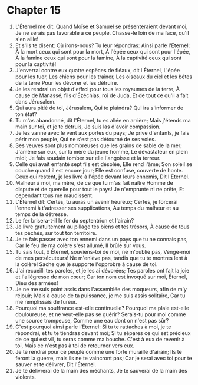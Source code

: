 # Chapter 15

1. L'Éternel me dit: Quand Moïse et Samuel se présenteraient devant moi, Je ne serais pas favorable à ce peuple. Chasse-le loin de ma face, qu'il s'en aille!
2. Et s'ils te disent: Où irons-nous? Tu leur répondras: Ainsi parle l'Éternel: À la mort ceux qui sont pour la mort, À l'épée ceux qui sont pour l'épée, À la famine ceux qui sont pour la famine, À la captivité ceux qui sont pour la captivité!
3. J'enverrai contre eux quatre espèces de fléaux, dit l'Éternel, L'épée pour les tuer, Les chiens pour les traîner, Les oiseaux du ciel et les bêtes de la terre Pour les dévorer et les détruire.
4. Je les rendrai un objet d'effroi pour tous les royaumes de la terre, À cause de Manassé, fils d'Ézéchias, roi de Juda, Et de tout ce qu'il a fait dans Jérusalem.
5. Qui aura pitié de toi, Jérusalem, Qui te plaindra? Qui ira s'informer de ton état?
6. Tu m'as abandonné, dit l'Éternel, tu es allée en arrière; Mais j'étends ma main sur toi, et je te détruis, Je suis las d'avoir compassion.
7. Je les vanne avec le vent aux portes du pays; Je prive d'enfants, je fais périr mon peuple, Qui ne s'est pas détourné de ses voies.
8. Ses veuves sont plus nombreuses que les grains de sable de la mer; J'amène sur eux, sur la mère du jeune homme, Le dévastateur en plein midi; Je fais soudain tomber sur elle l'angoisse et la terreur.
9. Celle qui avait enfanté sept fils est désolée, Elle rend l'âme; Son soleil se couche quand il est encore jour; Elle est confuse, couverte de honte. Ceux qui restent, je les livre à l'épée devant leurs ennemis, Dit l'Éternel.
10. Malheur à moi, ma mère, de ce que tu m'as fait naître Homme de dispute et de querelle pour tout le pays! Je n'emprunte ni ne prête, Et cependant tous me maudissent.
11. L'Éternel dit: Certes, tu auras un avenir heureux; Certes, je forcerai l'ennemi à t'adresser ses supplications, Au temps du malheur et au temps de la détresse.
12. Le fer brisera-t-il le fer du septentrion et l'airain?
13. Je livre gratuitement au pillage tes biens et tes trésors, À cause de tous tes péchés, sur tout ton territoire.
14. Je te fais passer avec ton ennemi dans un pays que tu ne connais pas, Car le feu de ma colère s'est allumé, Il brûle sur vous.
15. Tu sais tout, ô Éternel, souviens-toi de moi, ne m'oublie pas, Venge-moi de mes persécuteurs! Ne m'enlève pas, tandis que tu te montres lent à la colère! Sache que je supporte l'opprobre à cause de toi.
16. J'ai recueilli tes paroles, et je les ai dévorées; Tes paroles ont fait la joie et l'allégresse de mon cœur; Car ton nom est invoqué sur moi, Éternel, Dieu des armées!
17. Je ne me suis point assis dans l'assemblée des moqueurs, afin de m'y réjouir; Mais à cause de ta puissance, je me suis assis solitaire, Car tu me remplissais de fureur.
18. Pourquoi ma souffrance est-elle continuelle? Pourquoi ma plaie est-elle douloureuse, et ne veut-elle pas se guérir? Serais-tu pour moi comme une source trompeuse, Comme une eau dont on n'est pas sûr?
19. C'est pourquoi ainsi parle l'Éternel: Si tu te rattaches à moi, je te répondrai, et tu te tiendras devant moi; Si tu sépares ce qui est précieux de ce qui est vil, tu seras comme ma bouche. C'est à eux de revenir à toi, Mais ce n'est pas à toi de retourner vers eux.
20. Je te rendrai pour ce peuple comme une forte muraille d'airain; Ils te feront la guerre, mais ils ne te vaincront pas; Car je serai avec toi pour te sauver et te délivrer, Dit l'Éternel.
21. Je te délivrerai de la main des méchants, Je te sauverai de la main des violents.


